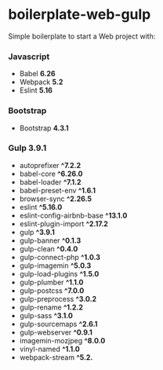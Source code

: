 # boilerplate-web-gulp

Simple boilerplate to start a Web project with:

### Javascript
- Babel __6.26__
- Webpack __5.2__
- Eslint __5.16__

### Bootstrap
- Bootstrap __4.3.1__

### Gulp __3.9.1__ 
- autoprefixer __^7.2.2__
- babel-core __^6.26.0__
- babel-loader __^7.1.2__
- babel-preset-env __^1.6.1__
- browser-sync __^2.26.5__
- eslint __^5.16.0__
- eslint-config-airbnb-base __^13.1.0__
- eslint-plugin-import __^2.17.2__
- gulp __^3.9.1__
- gulp-banner __^0.1.3__
- gulp-clean __^0.4.0__
- gulp-connect-php __^1.0.3__
- gulp-imagemin __^5.0.3__
- gulp-load-plugins __^1.5.0__
- gulp-plumber __^1.1.0__
- gulp-postcss __^7.0.0__
- gulp-preprocess __^3.0.2__
- gulp-rename __^1.2.2__
- gulp-sass __^3.1.0__
- gulp-sourcemaps __^2.6.1__
- gulp-webserver __^0.9.1__
- imagemin-mozjpeg __^8.0.0__
- vinyl-named __^1.1.0__
- webpack-stream __^5.2.__
